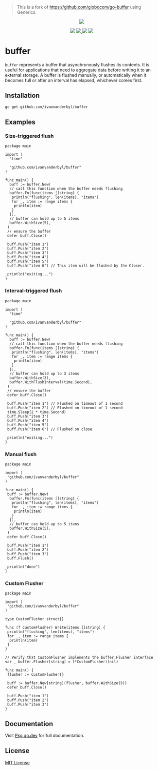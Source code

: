 > This is a fork of <https://github.com/globocom/go-buffer> using Generics.

<p align="center">
  <img src="gopher.png">
</p>
<p align="center">
  <img src="https://img.shields.io/github/workflow/status/globocom/go-buffer/Go?style=flat-square">
  <a href="https://github.com/globocom/go-buffer/blob/master/LICENSE">
    <img src="https://img.shields.io/github/license/globocom/go-buffer?color=blue&style=flat-square">
  </a>
  <img src="https://img.shields.io/github/go-mod/go-version/globocom/go-buffer?style=flat-square">
  <a href="https://pkg.go.dev/github.com/globocom/go-buffer">
    <img src="https://img.shields.io/badge/Go-reference-blue?style=flat-square">
  </a>
</p>

# buffer

`buffer` represents a buffer that asynchronously flushes its contents. It is useful for applications that need to aggregate data before writing it to an external storage. A buffer is flushed manually, or automatically when it becomes full or after an interval has elapsed, whichever comes first.

## Installation

```bash
go get github.com/ivanvanderbyl/buffer
```

## Examples

### Size-triggered flush

```golang
package main

import (
  "time"

  "github.com/ivanvanderbyl/buffer"
)

func main() {
  buff := buffer.New(
  // call this function when the buffer needs flushing
  buffer.Fn(func(items []string) {
   println("flushing", len(items), "items")
   for _, item := range items {
    println(item)
   }
  }),
  // buffer can hold up to 5 items
  buffer.WithSize(5),
 )
 // ensure the buffer
 defer buff.Close()

 buff.Push("item 1")
 buff.Push("item 2")
 buff.Push("item 3")
 buff.Push("item 4")
 buff.Push("item 5")
 buff.Push("item 6") // This item will be flushed by the Closer.

 println("exiting...")
}
```

### Interval-triggered flush

```golang
package main

import (
  "time"

  "github.com/ivanvanderbyl/buffer"
)

func main() {
  buff := buffer.New(
  // call this function when the buffer needs flushing
  buffer.Fn(func(items []string) {
   println("flushing", len(items), "items")
   for _, item := range items {
    println(item)
   }
  }),
  // buffer can hold up to 3 items
  buffer.WithSize(3),
  buffer.WithFlushInterval(time.Second),
 )
 // ensure the buffer
 defer buff.Close()

 buff.Push("item 1") // Flushed on timeout of 1 second
 buff.Push("item 2") // Flushed on timeout of 1 second
 time.Sleep(2 * time.Second)
 buff.Push("item 3")
 buff.Push("item 4")
 buff.Push("item 5")
 buff.Push("item 6") // Flushed on close

 println("exiting...")
}
```

### Manual flush

```golang
package main

import (
 "github.com/ivanvanderbyl/buffer"
)

func main() {
 buff := buffer.New(
  buffer.Fn(func(items []string) {
   println("flushing", len(items), "items")
   for _, item := range items {
    println(item)
   }
  }),
  // buffer can hold up to 5 items
  buffer.WithSize(5),
 )
 defer buff.Close()

 buff.Push("item 1")
 buff.Push("item 2")
 buff.Push("item 3")
 buff.Flush()

 println("done")
}
```

### Custom Flusher

```golang
package main

import (
 "github.com/ivanvanderbyl/buffer"
)

type CustomFlusher struct{}

func (f CustomFlusher) Write(items []string) {
 println("flushing", len(items), "items")
 for _, item := range items {
  println(item)
 }
}

// Verify that CustomFlusher implements the buffer.Flusher interface
var _ buffer.Flusher[string] = (*CustomFlusher)(nil)

func main() {
 flusher := CustomFlusher{}

 buff := buffer.New[string](flusher, buffer.WithSize(5))
 defer buff.Close()

 buff.Push("item 1")
 buff.Push("item 2")
 buff.Push("item 3")
}
```

## Documentation

Visit [Pkg.go.dev](https://pkg.go.dev/github.com/globocom/go-buffer) for full documentation.

## License

[MIT License](/LICENSE)
